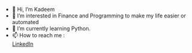 - 👋 Hi, I’m Kadeem
- 👀 I’m interested in Finance and Programming to make my life easier or automated
- 🌱 I’m currently learning Python. 
- 📫 How to reach me :  
[LinkedIn](https://www.linkedin.com/in/kadeemj)


<!---
kadeem250/kadeem250 is a ✨ special ✨ repository because its `README.md` (this file) appears on your GitHub profile.
You can click the Preview link to take a look at your changes.
--->
